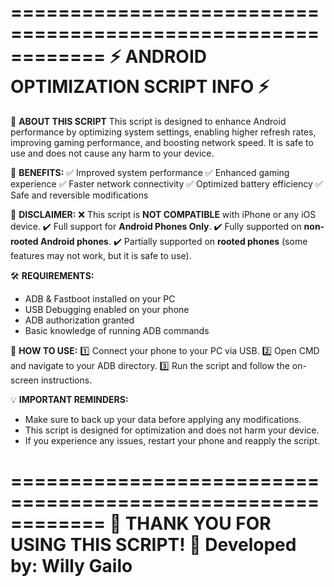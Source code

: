 ============================================================
            ⚡ ANDROID OPTIMIZATION SCRIPT INFO ⚡
============================================================

📌 **ABOUT THIS SCRIPT**
This script is designed to enhance Android performance by optimizing system settings, enabling higher refresh rates, improving gaming performance, and boosting network speed. It is safe to use and does not cause any harm to your device.

🚀 **BENEFITS:**
✅ Improved system performance
✅ Enhanced gaming experience
✅ Faster network connectivity
✅ Optimized battery efficiency
✅ Safe and reversible modifications

📢 **DISCLAIMER:**
❌ This script is **NOT COMPATIBLE** with iPhone or any iOS device.
✔️ Full support for **Android Phones Only**.
✔️ Fully supported on **non-rooted Android phones**.
✔️ Partially supported on **rooted phones** (some features may not work, but it is safe to use).

🛠 **REQUIREMENTS:**
- ADB & Fastboot installed on your PC
- USB Debugging enabled on your phone
- ADB authorization granted
- Basic knowledge of running ADB commands

🔧 **HOW TO USE:**
1️⃣ Connect your phone to your PC via USB.
2️⃣ Open CMD and navigate to your ADB directory.
3️⃣ Run the script and follow the on-screen instructions.

💡 **IMPORTANT REMINDERS:**
- Make sure to back up your data before applying any modifications.
- This script is designed for optimization and does not harm your device.
- If you experience any issues, restart your phone and reapply the script.

============================================================
🎉 THANK YOU FOR USING THIS SCRIPT! 🎉
Developed by: **Willy Gailo**
============================================================

